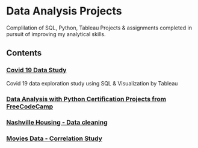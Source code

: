 # **Data Analysis Projects**
Complilation of SQL, Python, Tableau Projects & assignments completed in pursuit of improving my analytical skills. 

## Contents
### [Covid 19 Data Study](https://github.com/tahakelan/Data_Analysis_Projects/blob/46203320698441a28390552bf43f6fdcc5c3634a/Covid19_Data_Study)
Covid 19 data exploration study using SQL & Visualization by Tableau 
### [Data Analysis with Python Certification Projects from FreeCodeCamp](https://github.com/tahakelan/Data_Analysis_Projects/blob/46203320698441a28390552bf43f6fdcc5c3634a/Data_Analysis_with_Python_FreeCodeCamp)

### [Nashville Housing - Data cleaning](https://github.com/tahakelan/Data_Analysis_Projects/blob/46203320698441a28390552bf43f6fdcc5c3634a/Data_cleaning_Nashville_Housing/Data%20Cleaning%20using%20SQL.sql) 

### [Movies Data - Correlation Study](https://github.com/tahakelan/Data_Analysis_Projects/blob/46203320698441a28390552bf43f6fdcc5c3634a/Movies_Correlation_Study/Movie-Correlation-Study.ipynb)


